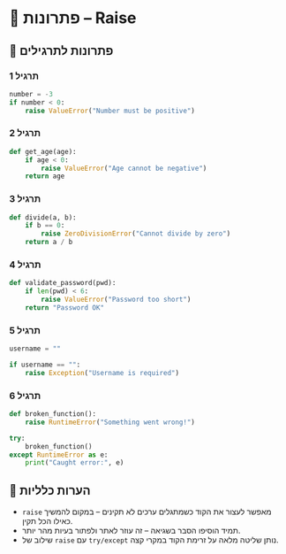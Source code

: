 # 📘 פתרונות – Raise

## 🧪 פתרונות לתרגילים

### תרגיל 1
```python
number = -3
if number < 0:
    raise ValueError("Number must be positive")
```

### תרגיל 2
```python
def get_age(age):
    if age < 0:
        raise ValueError("Age cannot be negative")
    return age
```

### תרגיל 3
```python
def divide(a, b):
    if b == 0:
        raise ZeroDivisionError("Cannot divide by zero")
    return a / b
```

### תרגיל 4
```python
def validate_password(pwd):
    if len(pwd) < 6:
        raise ValueError("Password too short")
    return "Password OK"
```

### תרגיל 5
```python
username = ""

if username == "":
    raise Exception("Username is required")
```

### תרגיל 6
```python
def broken_function():
    raise RuntimeError("Something went wrong!")

try:
    broken_function()
except RuntimeError as e:
    print("Caught error:", e)
```

## 💬 הערות כלליות

* `raise` מאפשר לעצור את הקוד כשמתגלים ערכים לא תקינים – במקום להמשיך כאילו הכל תקין.
* תמיד הוסיפו הסבר בשגיאה – זה עוזר לאתר ולפתור בעיות מהר יותר.
* שילוב של `raise` עם `try/except` נותן שליטה מלאה על זרימת הקוד במקרי קצה.
